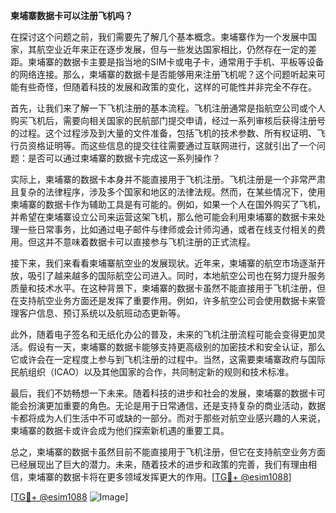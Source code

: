 **柬埔寨数据卡可以注册飞机吗？**

在探讨这个问题之前，我们需要先了解几个基本概念。柬埔寨作为一个发展中国家，其航空业近年来正在逐步发展，但与一些发达国家相比，仍然存在一定的差距。柬埔寨的数据卡主要是指当地的SIM卡或电子卡，通常用于手机、平板等设备的网络连接。那么，柬埔寨的数据卡是否能够用来注册飞机呢？这个问题听起来可能有些奇怪，但随着科技的发展和政策的变化，这样的可能性并非完全不存在。

首先，让我们来了解一下飞机注册的基本流程。飞机注册通常是指航空公司或个人购买飞机后，需要向相关国家的民航部门提交申请，经过一系列审核后获得注册号的过程。这个过程涉及到大量的文件准备，包括飞机的技术参数、所有权证明、飞行员资格证明等。而这些信息的提交往往需要通过互联网进行，这就引出了一个问题：是否可以通过柬埔寨的数据卡完成这一系列操作？

实际上，柬埔寨的数据卡本身并不能直接用于飞机注册。飞机注册是一个非常严肃且复杂的法律程序，涉及多个国家和地区的法律法规。然而，在某些情况下，使用柬埔寨的数据卡作为辅助工具是有可能的。例如，如果一个人在国外购买了飞机，并希望在柬埔寨设立公司来运营这架飞机，那么他可能会利用柬埔寨的数据卡来处理一些日常事务，比如通过电子邮件与律师或会计师沟通，或者在线支付相关的费用。但这并不意味着数据卡可以直接参与飞机注册的正式流程。

接下来，我们来看看柬埔寨航空业的发展现状。近年来，柬埔寨的航空市场逐渐开放，吸引了越来越多的国际航空公司进入。同时，本地航空公司也在努力提升服务质量和技术水平。在这种背景下，柬埔寨的数据卡虽然不能直接用于飞机注册，但在支持航空业务方面还是发挥了重要作用。例如，许多航空公司会使用数据卡来管理客户信息、预订系统以及航班动态更新等。

此外，随着电子签名和无纸化办公的普及，未来的飞机注册流程可能会变得更加灵活。假设有一天，柬埔寨的数据卡能够支持更高级别的加密技术和安全认证，那么它或许会在一定程度上参与到飞机注册的过程中。当然，这需要柬埔寨政府与国际民航组织（ICAO）以及其他国家的合作，共同制定新的规则和技术标准。

最后，我们不妨畅想一下未来。随着科技的进步和社会的发展，柬埔寨的数据卡可能会扮演更加重要的角色。无论是用于日常通信，还是支持复杂的商业活动，数据卡都将成为人们生活中不可或缺的一部分。而对于那些对航空业感兴趣的人来说，柬埔寨的数据卡或许会成为他们探索新机遇的重要工具。

总之，柬埔寨的数据卡虽然目前不能直接用于飞机注册，但它在支持航空业务方面已经展现出了巨大的潜力。未来，随着技术的进步和政策的完善，我们有理由相信，柬埔寨的数据卡将在更多领域发挥更大的作用。[[TG💪+ @esim1088](https://t.me/s/esim1088)]

[[TG💪+ @esim1088](https://t.me/s/esim1088) ![Image](https://i.postimg.cc/4NQfJmqS/Snipaste-2025-05-13-00-14-12.png)]